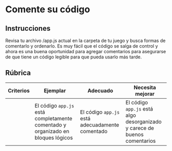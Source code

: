 # Comente su código

## Instrucciones

Revisa tu archivo /app.js actual en la carpeta de tu juego y busca formas de comentarlo y ordenarlo. Es muy fácil que el código se salga de control y ahora es una buena oportunidad para agregar comentarios para asegurarse de que tiene un código legible para que pueda usarlo más tarde.

## Rúbrica

| Criterios | Ejemplar                                                                        | Adecuado                                        | Necesita mejorar                                                          |
| --------- | ------------------------------------------------------------------------------- | ----------------------------------------------- | ------------------------------------------------------------------------- |
|           | El código `app.js` está completamente comentado y organizado en bloques lógicos | El código `app.js` está adecuadamente comentado | El código `app.js` está algo desorganizado y carece de buenos comentarios |
